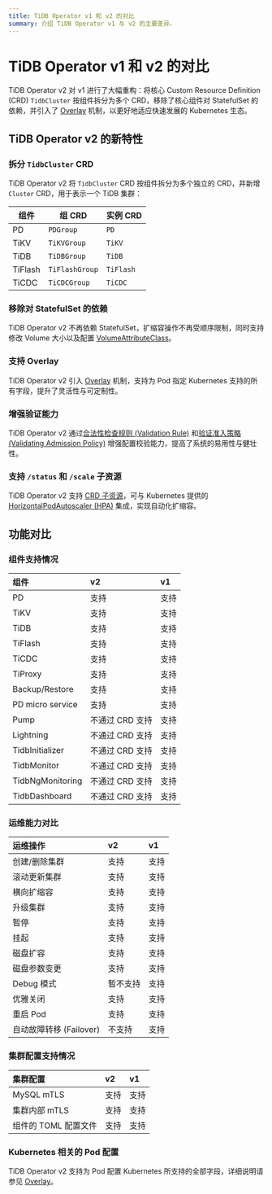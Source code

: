```yaml
---
title: TiDB Operator v1 和 v2 的对比
summary: 介绍 TiDB Operator v1 与 v2 的主要差异。
---
```


# TiDB Operator v1 和 v2 的对比

TiDB Operator v2 对 v1 进行了大幅重构：将核心 Custom Resource Definition (CRD) `TidbCluster` 按组件拆分为多个 CRD，移除了核心组件对 StatefulSet 的依赖，并引入了 [Overlay](overlay.md) 机制，以更好地适应快速发展的 Kubernetes 生态。

## TiDB Operator v2 的新特性

### 拆分 `TidbCluster` CRD

TiDB Operator v2 将 `TidbCluster` CRD 按组件拆分为多个独立的 CRD，并新增 `Cluster` CRD，用于表示一个 TiDB 集群：

| 组件 | 组 CRD | 实例 CRD |
|---------|--------|---------|
| PD | `PDGroup` | `PD` |
| TiKV | `TiKVGroup` | `TiKV` |
| TiDB | `TiDBGroup` | `TiDB` |
| TiFlash | `TiFlashGroup` | `TiFlash` |
| TiCDC | `TiCDCGroup` | `TiCDC` |

### 移除对 StatefulSet 的依赖

TiDB Operator v2 不再依赖 StatefulSet，扩缩容操作不再受顺序限制，同时支持修改 Volume 大小以及配置 [VolumeAttributeClass](https://kubernetes.io/zh-cn/docs/concepts/storage/volume-attributes-classes/)。

### 支持 Overlay

TiDB Operator v2 引入 [Overlay](overlay.md) 机制，支持为 Pod 指定 Kubernetes 支持的所有字段，提升了灵活性与可定制性。

### 增强验证能力

TiDB Operator v2 通过[合法性检查规则 (Validation Rule)](https://kubernetes.io/zh-cn/docs/tasks/extend-kubernetes/custom-resources/custom-resource-definitions/#validation-rules) 和[验证准入策略 (Validating Admission Policy)](https://kubernetes.io/zh-cn/docs/reference/access-authn-authz/validating-admission-policy/) 增强配置校验能力，提高了系统的易用性与健壮性。

### 支持 `/status` 和 `/scale` 子资源

TiDB Operator v2 支持 [CRD 子资源](https://kubernetes.io/zh-cn/docs/tasks/extend-kubernetes/custom-resources/custom-resource-definitions/#subresources)，可与 Kubernetes 提供的 [HorizontalPodAutoscaler (HPA)](https://kubernetes.io/zh-cn/docs/tasks/run-application/horizontal-pod-autoscale/) 集成，实现自动化扩缩容。

## 功能对比

### 组件支持情况

| 组件 | v2 | v1 |
|:---|:---| :---|
| PD | 支持 | 支持 |
| TiKV | 支持 | 支持 |
| TiDB | 支持 | 支持 |
| TiFlash | 支持 | 支持 |
| TiCDC | 支持 | 支持 |
| TiProxy | 支持 | 支持 |
| Backup/Restore | 支持 | 支持 |
| PD micro service | 支持 | 支持 |
| Pump| 不通过 CRD 支持 | 支持 |
| Lightning | 不通过 CRD 支持 | 支持 |
| TidbInitializer | 不通过 CRD 支持 | 支持 |
| TidbMonitor | 不通过 CRD 支持 | 支持 |
| TidbNgMonitoring | 不通过 CRD 支持| 支持 |
| TidbDashboard | 不通过 CRD 支持| 支持 |

### 运维能力对比

| 运维操作 | v2 | v1 |
|:---|:---| :---|
| 创建/删除集群 | 支持 | 支持 |
| 滚动更新集群 | 支持 | 支持 |
| 横向扩缩容 | 支持 | 支持 |
| 升级集群 | 支持 | 支持 |
| 暂停 | 支持 | 支持 |
| 挂起 | 支持 | 支持 |
| 磁盘扩容 | 支持 | 支持 |
| 磁盘参数变更 | 支持 | 支持 |
| Debug 模式 | 暂不支持 | 支持 |
| 优雅关闭 | 支持 | 支持 |
| 重启 Pod | 支持 | 支持 |
| 自动故障转移 (Failover) | 不支持 | 支持 |

### 集群配置支持情况

| 集群配置 | v2 | v1 |
|:---|:---| :---|
| MySQL mTLS | 支持 | 支持 |
| 集群内部 mTLS | 支持 | 支持 |
| 组件的 TOML 配置文件 | 支持 | 支持 |

### Kubernetes 相关的 Pod 配置

TiDB Operator v2 支持为 Pod 配置 Kubernetes 所支持的全部字段，详细说明请参见 [Overlay](overlay.md)。
